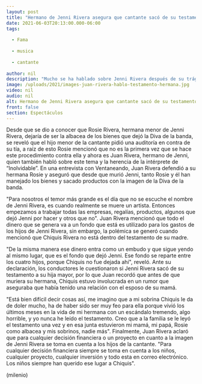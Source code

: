 ```yaml
---
layout: post
title: "Hermano de Jenni Rivera asegura que cantante sacó de su testamento a Chiquis Rivera"
date: 2021-06-03T20:13:00.000-06:00
tags:
  
  - Fama
  
  - musica
  
  - cantante
  
author: nil
description: "Mucho se ha hablado sobre Jenni Rivera después de su trágica muerte, ahora, Juan Rivera, su hermano, aseguró que la cantante sacó de su testamento a Chiquis. "
image: /uploads/2021/images-juan-rivera-hablo-testamento-hermana.jpg
video: nil
audio: nil
alt: Hermano de Jenni Rivera asegura que cantante sacó de su testamento a Chiquis Rivera
front: false
section: Espectáculos
---
```


Desde que se dio a conocer que Rosie Rivera, hermana menor de Jenni Rivera, dejaría de ser la albacea de los bienes que dejó la Diva de la banda, se reveló que el hijo menor de la cantante pidió una auditoría en contra de su tía, a raíz de esto Rosie mencionó que no es la primera vez que se hace este procedimiento contra ella y ahora es Juan Rivera, hermano de Jenni, quien también habló sobre este tema y la herencia de la intérprete de “Inolvidable”. En una entrevista con Ventaneando, Juan Rivera defendió a su hermana Rosie y aseguró que desde que murió Jenni, tanto Rosie y él han manejado los bienes y sacado productos con la imagen de la Diva de la banda. 

"Para nosotros el temor más grande es el día que no se escuche el nombre de Jenni Rivera, es cuando realmente se muere un artista. Entonces empezamos a trabajar todas las empresas, regalías, productos, algunos que dejó Jenni por hacer y otros que no". Juan Rivera mencionó que todo el dinero que se genera va a un fondo que está es utilizado para los gastos de los hijos de Jenni Rivera, sin embargo, la polémica se generó cuando mencionó que Chiquis Rivera no está dentro del testamento de su madre. 

"De la misma manera ese dinero entra como un embudo y que sigue yendo al mismo lugar, que es el fondo que dejó Jenni. Ese fondo se reparte entre los cuatro hijos, porque Chiquis no fue dejada ahí", reveló. Ante su declaración, los conductores le cuestionaron si Jenni Rivera sacó de su testamento a su hija mayor, por lo que Juan recordó que antes de que muriera su hermana, Chiquis estuvo involucrada en un rumor que aseguraba que había tenido una relación con el esposo de su mamá. 

"Está bien difícil decir cosas así, me imagino que a mi sobrina Chiquis le da de doler mucho, ha de haber sido ser muy feo para ella porque vivió los últimos meses en la vida de mi hermana con un escándalo tremendo, algo horrible, y yo nunca he leído el testamento. Creo que a la familia se le leyó el testamento una vez y en esa junta estuvieron mi mamá, mi papá, Rosie como albacea y mis sobrinos, nadie más". 
Finalmente, Juan Rivera aclaró que para cualquier decisión financiera o un proyecto en cuanto a la imagen de Jenni Rivera se toma en cuenta a los hijos de la cantante. 
"Para cualquier decisión financiera siempre se toma en cuenta a los niños, cualquier proyecto, cualquier inversión y todo esta en correo electrónico. Los niños siempre han querido ese lugar a Chiquis". 


(milenio)